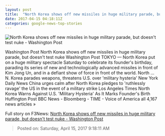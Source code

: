 ```yaml
---
layout: post
title:  "North Korea shows off new missiles in huge military parade, but doesn't test nuke - Washington Post"
date: 2017-04-15 04:18:11Z
categories: google-news-top-stories
---
```


![North Korea shows off new missiles in huge military parade, but doesn't test nuke - Washington Post](https://img.washingtonpost.com/rf/image_1484w/2010-2019/WashingtonPost/2017/04/15/Foreign/Images/North_Korea_Founders_Birthday_64206-0043f.jpg)

Washington Post North Korea shows off new missiles in huge military parade, but doesn't test nuke Washington Post TOKYO — North Korea put on a huge military spectacle Saturday to celebrate its founder's birthday, parading its series of new and technologically advanced missiles in front of Kim Jong Un, and in a defiant show of force in front of the world. North ... N. Korea parades weapons, threatens U.S. over 'military hysteria' New York Daily News China urges calm after North Korea pledges to 'ruthlessly ravage' the US in the event of a military strike Los Angeles Times North Korea Warns Against U.S. 'Military Hysteria' As It Marks Founder's Birth Huffington Post BBC News - Bloomberg - TIME - Voice of America all 4,167 news articles »


Full story on F3News: [North Korea shows off new missiles in huge military parade, but doesn't test nuke - Washington Post](http://www.f3nws.com/n/AracY)

> Posted on: Saturday, April 15, 2017 9:18:11 AM
